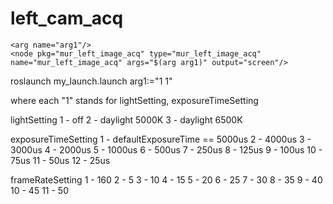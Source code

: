 # left_cam_acq
    <arg name="arg1"/>
    <node pkg="mur_left_image_acq" type="mur_left_image_acq" name="mur_left_image_acq" args="$(arg arg1)" output="screen"/>

roslaunch my_launch.launch arg1:="1 1" 

where each "1" stands for lightSetting, exposureTimeSetting

lightSetting 
1 - off
2 - daylight 5000K
3 - daylight 6500K

exposureTimeSetting 
1 - defaultExposureTime == 5000us
2 - 4000us
3 - 3000us
4 - 2000us
5 - 1000us
6 - 500us
7 - 250us
8 - 125us
9 - 100us
10 - 75us
11 - 50us
12 - 25us

frameRateSetting
1 - 160
2 - 5
3 - 10
4 - 15
5 - 20
6 - 25
7 - 30
8 - 35
9 - 40 
10 - 45
11 - 50 